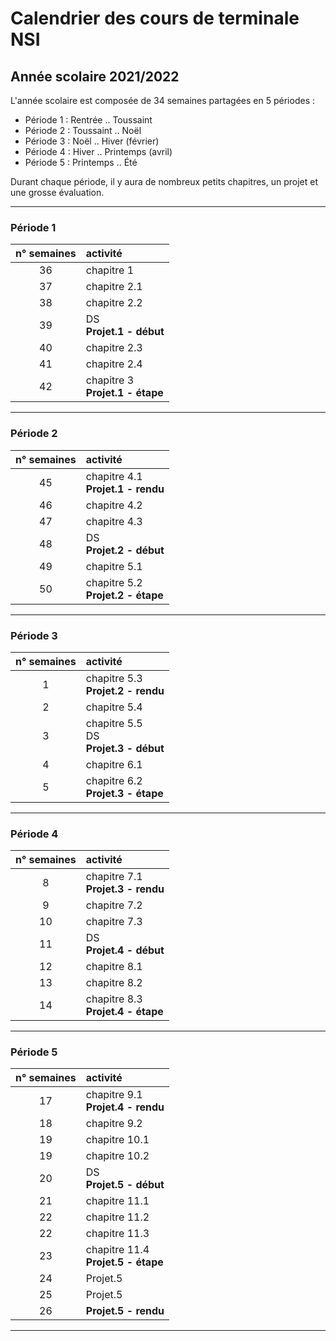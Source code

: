 # Calendrier des cours de terminale NSI

## Année scolaire 2021/2022

L'année scolaire est composée de 34 semaines partagées en 5 périodes :

* Période 1 : Rentrée .. Toussaint
* Période 2 : Toussaint .. Noël
* Période 3 : Noël .. Hiver (février)
* Période 4 : Hiver .. Printemps (avril)
* Période 5 : Printemps .. Été

Durant chaque période, il y aura de nombreux petits chapitres, un projet et une grosse évaluation.

---


### Période 1

| n° semaines   | activité     |
| :-----------: | :----------- |
| 36            | chapitre 1   |
| 37            | chapitre 2.1 |
| 38            | chapitre 2.2 |
| 39            | DS <br> **Projet.1 - début**|
| 40            | chapitre 2.3 |
| 41            | chapitre 2.4 |
| 42            | chapitre 3 <br> **Projet.1 - étape**|

---


### Période 2

| n° semaines   | activité     |
| :-----------: | :----------- |
| 45            | chapitre 4.1 <br> **Projet.1 - rendu**|
| 46            | chapitre 4.2 |
| 47            | chapitre 4.3 |
| 48            | DS <br> **Projet.2 - début**|
| 49            | chapitre 5.1 |
| 50            | chapitre 5.2  <br> **Projet.2 - étape**|

---


### Période 3

| n° semaines   | activité     |
| :-----------: | :----------- |
|  1            | chapitre 5.3 <br> **Projet.2 - rendu**|
|  2            | chapitre 5.4 |
|  3            | chapitre 5.5 <br> DS <br> **Projet.3 - début**|
|  4            | chapitre 6.1 |
|  5            | chapitre 6.2  <br> **Projet.3 - étape**|

---


### Période 4

| n° semaines   | activité     |
| :-----------: | :----------- |
|  8            | chapitre 7.1  <br> **Projet.3 - rendu**  |
|  9            | chapitre 7.2 |
| 10            | chapitre 7.3 |
| 11            | DS <br> **Projet.4 - début**|
| 12            | chapitre 8.1 |
| 13            | chapitre 8.2 |
| 14            | chapitre 8.3 <br> **Projet.4 - étape**|

---


### Période 5

| n° semaines   | activité     |
| :-----------: | :----------- |
| 17            | chapitre 9.1<br>**Projet.4 - rendu**|
| 18            | chapitre 9.2 |
| 19            | chapitre 10.1 |
| 19            | chapitre 10.2 |
| 20            | DS <br> **Projet.5 - début**|
| 21            | chapitre 11.1 |
| 22            | chapitre 11.2 |
| 22            | chapitre 11.3 |
| 23            | chapitre 11.4<br>**Projet.5 - étape**|
| 24            | Projet.5      |
| 25            | Projet.5      |
| 26            | **Projet.5 - rendu**|

---